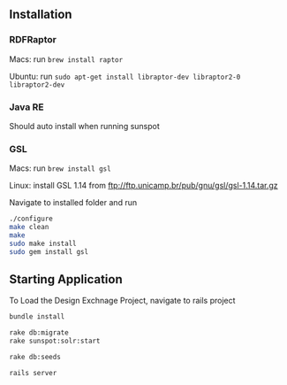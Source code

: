 ## Installation ##

### RDFRaptor ###
Macs: run `brew install raptor`

Ubuntu: run `sudo apt-get install libraptor-dev libraptor2-0 libraptor2-dev`

### Java RE ###

Should auto install when running sunspot

### GSL ###

Macs: run `brew install gsl`

Linux: install GSL 1.14 from ftp://ftp.unicamp.br/pub/gnu/gsl/gsl-1.14.tar.gz

Navigate to installed folder and run

```bash
./configure
make clean
make
sudo make install
sudo gem install gsl
```

## Starting Application ##

To Load the Design Exchnage Project, navigate to rails project

```bash
bundle install

rake db:migrate
rake sunspot:solr:start

rake db:seeds

rails server
```

